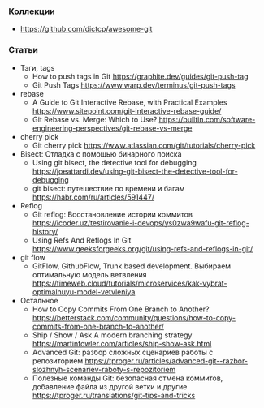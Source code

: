 ### Коллекции

- https://github.com/dictcp/awesome-git

### Статьи

- Тэги, tags
    - How to push tags in Git https://graphite.dev/guides/git-push-tag
    - Git Push Tags https://www.warp.dev/terminus/git-push-tags
- rebase
    - A Guide to Git Interactive Rebase, with Practical Examples https://www.sitepoint.com/git-interactive-rebase-guide/
    - Git Rebase vs. Merge: Which to Use? https://builtin.com/software-engineering-perspectives/git-rebase-vs-merge
- cherry pick
    - Git cherry pick https://www.atlassian.com/git/tutorials/cherry-pick
- Bisect: Отладка с помощью бинарного поиска
    - Using git bisect, the detective tool for debugging https://joeattardi.dev/using-git-bisect-the-detective-tool-for-debugging
    - git bisect: путешествие по времени и багам https://habr.com/ru/articles/591447/
- Reflog
    - Git reflog: Восстановление истории коммитов https://icoder.uz/testirovanie-i-devops/ys0zwa9wafu-git-reflog-history/
    - Using Refs And Reflogs In Git https://www.geeksforgeeks.org/git/using-refs-and-reflogs-in-git/
- git flow
    - GitFlow, GithubFlow, Trunk based development. Выбираем оптимальную модель ветвления https://timeweb.cloud/tutorials/microservices/kak-vybrat-optimalnuyu-model-vetvleniya
- Остальное
    - How to Copy Commits From One Branch to Another? https://betterstack.com/community/questions/how-to-copy-commits-from-one-branch-to-another/
    - Ship / Show / Ask A modern branching strategy https://martinfowler.com/articles/ship-show-ask.html
    - Advanced Git: разбор сложных сценариев работы с репозиторием https://tproger.ru/articles/advanced-git--razbor-slozhnyh-scenariev-raboty-s-repozitoriem
    - Полезные команды Git: безопасная отмена коммитов, добавление файла из другой ветки и другие https://tproger.ru/translations/git-tips-and-tricks